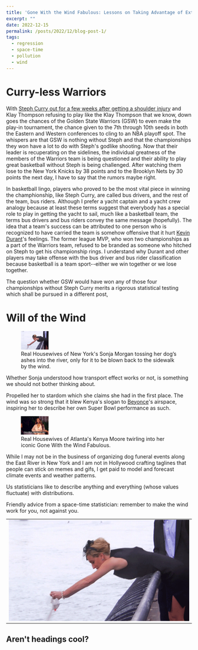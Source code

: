 ```yaml
---
title: 'Gone With the Wind Fabulous: Lessons on Taking Advantage of External Forces in Life and Statistical Modeling'
excerpt: "" 
date: 2022-12-15
permalink: /posts/2022/12/blog-post-1/
tags:
  - regression
  - space-time
  - pollution
  - wind
---
```


Curry-less Warriors
======

With <a href="https://www.nba.com/news/stephen-curry-exits-warriors-pacers-game-shoulder-injury" rel="noopener" target="_blank" >Steph Curry out for a few weeks after getting a shoulder injury</a> and Klay Thompson refusing to play like the Klay Thompson that we know, down goes the chances of the Golden State Warriors (GSW) to even make the play-in tournament, the chance given to the 7th through 10th seeds in both the Eastern and Western conferences to cling to an NBA playoff spot. The whispers are that GSW is nothing without Steph and that the championships they won have a lot to do with Steph's godlike shooting. Now that their leader is recuperating on the sidelines, the individual greatness of the members of the Warriors team is being questioned and their ability to play great basketball without Steph is being challenged. After watching them lose to the New York Knicks by 38 points and to the Brooklyn Nets by 30 points the next day, I have to say that the rumors maybe right. 

In basketball lingo, players who proved to be the most vital piece in winning the champhionship, like Steph Curry, are called bus drivers, and the rest of the team, bus riders. Although I prefer a yacht captain and a yacht crew analogy because at least these terms suggest that everybody has a special role to play in getting the yacht to sail, much like a basketball team, the terms bus drivers and bus riders convey the same message (hopefully). The idea that a team's success can be attributed to one person who is recognized to have carried the team is somehow offensive that it hurt <a href="https://www.si.com/extra-mustard/2022/04/26/kevin-durant-responds-charles-barkley-recent-criticism-bus-rider" rel="noopener" target="_blank" >Kevin Durant</a>'s feelings. The former league MVP, who won two championships as a part of the Warriors team, refused to be branded as someone who hitched on Steph to get his championship rings. I understand why Durant and other players may take offense with the bus driver and bus rider classification because basketball is a team sport--either we win together or we lose together.

The question whether GSW would have won any of those four championships without Steph Curry merits a rigorous statistical testing which shall be pursued in a different post,    

Will of the Wind
======
<figure>
    <img src="/images/sonja_morgan.gif" width="75px" height="50px">
    <figcaption>Real Housewives of New York's Sonja Morgan tossing her dog’s ashes into the river, only for it to be blown back to the sidewalk by the wind.</figcaption>
</figure>

Whether Sonja understood how transport effect works or not, is something we should not bother thinking about.

Propelled her to stardom which she claims she had in the first place. The wind was so strong that it blew Kenya's slogan to <a href="[https://www.youtube.com/watch?v=kxu4K2mC4uA](https://www.youtube.com/watch?v=kxu4K2mC4uA)" rel="noopener" target="_blank" >Beyonce</a>'s airspace, inspiring her to describe her own Super Bowl performance as such.

<figure>
    <img src="/images/kenya_moore.gif" width="75px" height="50px">
    <figcaption>Real Housewives of Atlanta's Kenya Moore twirling into her iconic Gone With the Wind Fabulous.</figcaption>
</figure>

While I may not be in the business of organizing dog funeral events along the East River in New York and I am not in Hollywood crafting taglines that people can stick on memes and gifs, I get paid to model and forecast climate events and weather patterns. 

Us statisticians like to describe anything and everything (whose values fluctuate) with distributions.

Friendly advice from a space-time statistician: remember to make the wind work for you, not against you.

<table width=1000 style="border:none; border-collapse:collapse; cellspacing:0; cellpadding:0" >
        <tr>
            <td style="border:none" rowspan=2>
                <img src="/images/sonja_morgan.gif" />
            </td>
        </tr>
    </table>


Aren't headings cool?
------


